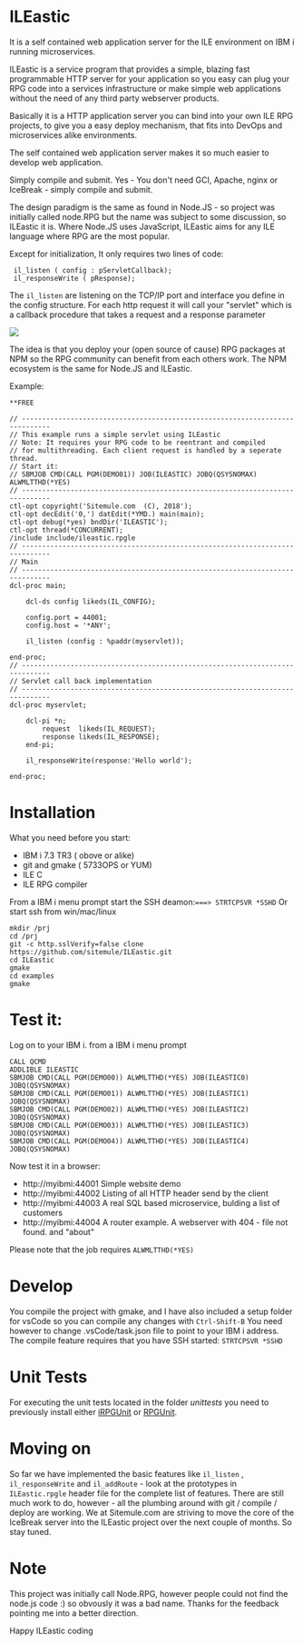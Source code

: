 # ILEastic
It is a self contained web application server for the ILE environment on IBM i 
running microservices. 

ILEastic is a service program that provides a simple, blazing fast programmable 
HTTP server for your application so you easy can plug your RPG code into a services 
infrastructure or make simple web applications without the need of any third party 
webserver products.

Basically it is a HTTP application server you can bind into your own ILE RPG 
projects, to give you a easy deploy mechanism, that fits into DevOps and 
microservices alike environments.

The self contained web application server makes it so much easier to develop 
web application. 

Simply compile and submit. Yes - You don't need GCI, Apache, nginx or IceBreak - 
simply compile and submit.

The design paradigm is the same as found in Node.JS - so project was initially 
called node.RPG but the name was subject to some discussion, so ILEastic it is.
Where Node.JS uses JavaScript, ILEastic aims for any ILE language where RPG are 
the most popular.

Except for initialization, It only requires two lines of code:
```
 il_listen ( config : pServletCallback); 
 il_responseWrite ( pResponse);
```

The `il_listen` are listening on the TCP/IP port and interface you define in the 
config structure. For each http request it will call your "servlet" which is a 
callback procedure that takes a request and a response parameter
   
![](image.png)


The idea is that you deploy your (open source of cause) RPG packages at NPM so 
the RPG community can benefit from each others work. The NPM ecosystem is the 
same for Node.JS and ILEastic.    


Example: 
```
**FREE

// -----------------------------------------------------------------------------
// This example runs a simple servlet using ILEastic
// Note: It requires your RPG code to be reentrant and compiled
// for multithreading. Each client request is handled by a seperate thread.
// Start it:
// SBMJOB CMD(CALL PGM(DEMO01)) JOB(ILEASTIC) JOBQ(QSYSNOMAX) ALWMLTTHD(*YES)        
// -----------------------------------------------------------------------------     
ctl-opt copyright('Sitemule.com  (C), 2018');
ctl-opt decEdit('0,') datEdit(*YMD.) main(main);
ctl-opt debug(*yes) bndDir('ILEASTIC');
ctl-opt thread(*CONCURRENT);
/include include/ileastic.rpgle
// -----------------------------------------------------------------------------
// Main
// -----------------------------------------------------------------------------     
dcl-proc main;

    dcl-ds config likeds(IL_CONFIG);

    config.port = 44001;
    config.host = '*ANY';

    il_listen (config : %paddr(myservlet));

end-proc;
// -----------------------------------------------------------------------------
// Servlet call back implementation
// -----------------------------------------------------------------------------     
dcl-proc myservlet;

    dcl-pi *n;
        request  likeds(IL_REQUEST);
        response likeds(IL_RESPONSE);
    end-pi;
  
    il_responseWrite(response:'Hello world');

end-proc;
```

 
# Installation
What you need before you start:

* IBM i 7.3 TR3 ( obove or alike)
* git and gmake ( 5733OPS or YUM)
* ILE C 
* ILE RPG compiler


From a IBM i menu prompt start the SSH deamon:`===> STRTCPSVR *SSHD`
Or start ssh from win/mac/linux

```
mkdir /prj
cd /prj 
git -c http.sslVerify=false clone https://github.com/sitemule/ILEastic.git
cd ILEastic
gmake 
cd examples 
gmake
```

# Test it:
Log on to your IBM i.
from a IBM i menu prompt 
```
CALL QCMD
ADDLIBLE ILEASTIC
SBMJOB CMD(CALL PGM(DEMO00)) ALWMLTTHD(*YES) JOB(ILEASTIC0) JOBQ(QSYSNOMAX) 
SBMJOB CMD(CALL PGM(DEMO01)) ALWMLTTHD(*YES) JOB(ILEASTIC1) JOBQ(QSYSNOMAX) 
SBMJOB CMD(CALL PGM(DEMO02)) ALWMLTTHD(*YES) JOB(ILEASTIC2) JOBQ(QSYSNOMAX) 
SBMJOB CMD(CALL PGM(DEMO03)) ALWMLTTHD(*YES) JOB(ILEASTIC3) JOBQ(QSYSNOMAX) 
SBMJOB CMD(CALL PGM(DEMO04)) ALWMLTTHD(*YES) JOB(ILEASTIC4) JOBQ(QSYSNOMAX) 
```
Now test it in a browser:

* http://myibmi:44001  Simple website demo
* http://myibmi:44002  Listing of all HTTP header send by the client  
* http://myibmi:44003  A real SQL based microservice, bulding a list of customers 
* http://myibmi:44004  A router example. A webserver with 404 - file not found. and "about"


Please note that the job requires `ALWMLTTHD(*YES)`


# Develop
You compile the project with gmake, and I have also included a setup folder for
vsCode so you can compile any changes with `Ctrl-Shift-B` You need however to 
change .vsCode/task.json file to point to your IBM i address. The compile feature 
requires that you have SSH started: `STRTCPSVR *SSHD` 

# Unit Tests
For executing the unit tests located in the folder _unittests_ you need to 
previously install either [iRPGUnit][iru] or [RPGUnit][ru].

# Moving on
So far we have implemented the basic features like `il_listen` , `il_responseWrite` and
`il_addRoute` - look at the prototypes in `ILEastic.rpgle` header file for the complete 
list of features. There are still much work to do, however - all the plumbing 
around with git / compile / deploy are working. We at Sitemule.com are striving 
to move the core of the IceBreak server into the ILEastic project over the next 
couple of months. So stay tuned.


# Note
This project was initially call Node.RPG, however people could not find the 
node.js code :) so obvously it was a bad name. Thanks for the feedback pointing 
me into a better direction.

Happy ILEastic coding

[iru]: https://irpgunit.sourceforge.net
[ru]: https://rpgunit.sourceforge.net

